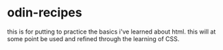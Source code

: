 # odin-recipes
this is for putting to practice the basics i've learned about html. 
this will at some point be used and refined through the learning of CSS.